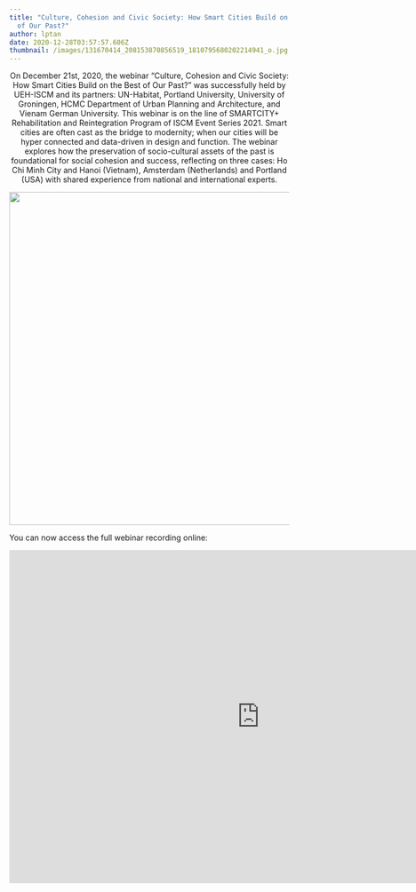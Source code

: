 ```yaml
---
title: "Culture, Cohesion and Civic Society: How Smart Cities Build on the Best
  of Our Past?"
author: lptan
date: 2020-12-28T03:57:57.606Z
thumbnail: /images/131670414_208153870856519_1810795680202214941_o.jpg
---
```

<p align="center"> On December 21st, 2020, the webinar “Culture, Cohesion and Civic Society: How Smart Cities Build on the Best of Our Past?” was successfully held by UEH-ISCM and its partners: UN-Habitat, Portland University, University of Groningen, HCMC Department of Urban Planning and Architecture, and Vienam German University. This webinar is on the line of SMARTCITY+ Rehabilitation and Reintegration Program of ISCM Event Series 2021.
Smart cities are often cast as the bridge to modernity; when our cities will be hyper connected and data-driven in design and function. The webinar explores how the preservation of socio-cultural assets of the past is foundational for social cohesion and
success, reflecting on three cases: Ho Chi Minh City and Hanoi (Vietnam), Amsterdam (Netherlands) and Portland (USA) with shared experience from national and international experts.

<div align="center"> <img align="center" width="600px" src="/images/131670414_208153870856519_1810795680202214941_o.jpg"/> </div>

 You can now access the full webinar recording online:

<div align="center"><iframe width="900" height="600" src="https://www.youtube.com/embed/S_382yGp7Hs" frameborder="0" allow="accelerometer; autoplay; clipboard-write; encrypted-media; gyroscope; picture-in-picture" allowfullscreen></iframe></div>

